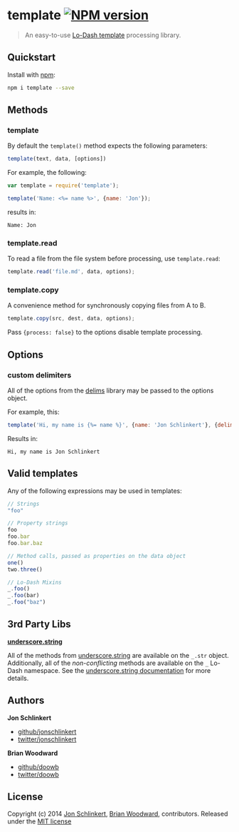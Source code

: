 # template [![NPM version](https://badge.fury.io/js/template.png)](http://badge.fury.io/js/template)

> An easy-to-use [Lo-Dash template](http://lodash.com/docs#template) processing library.

## Quickstart

Install with [npm](npmjs.org):

```bash
npm i template --save
```

## Methods

### template

By default the `template()` method expects the following parameters:

```js
template(text, data, [options])
```

For example, the following:

```js
var template = require('template');

template('Name: <%= name %>', {name: 'Jon'});
```
results in:

```
Name: Jon
```

### template.read

To read a file from the file system before processing, use `template.read`:

```js
template.read('file.md', data, options);
```

### template.copy

A convenience method for synchronously copying files from A to B.

```js
template.copy(src, dest, data, options);
```

Pass `{process: false}` to the options disable template processing.


## Options

### custom delimiters
All of the options from the [delims](https://github.com/jonschlinkert/delims) library may be passed to the options object.

For example, this:

```js
template('Hi, my name is {%= name %}', {name: 'Jon Schlinkert'}, {delims: ['{%', '%}']});
```

Results in:

```
Hi, my name is Jon Schlinkert
```

## Valid templates
Any of the following expressions may be used in templates:

```js
// Strings
"foo"

// Property strings
foo
foo.bar
foo.bar.baz

// Method calls, passed as properties on the data object
one()
two.three()

// Lo-Dash Mixins
_.foo()
_.foo(bar)
_.foo("baz")
```

## 3rd Party Libs

**[underscore.string][str]**

All of the methods from [underscore.string][str] are available on the `_.str` object. Additionally, all of the _non-conflicting_ methods are available on the `_` Lo-Dash namespace. See the [underscore.string documentation][str-docs] for more details.


## Authors
**Jon Schlinkert**

+ [github/jonschlinkert](https://github.com/jonschlinkert)
+ [twitter/jonschlinkert](http://twitter.com/jonschlinkert)

**Brian Woodward**

+ [github/doowb](https://github.com/doowb)
+ [twitter/doowb](http://twitter.com/jonschlinkert)


## License
Copyright (c) 2014 [Jon Schlinkert](http://twitter.com/jonschlinkert), [Brian Woodward](http://twitter.com/doowb), contributors.
Released under the [MIT license](./LICENSE-MIT)

[str]: https://github.com/epeli/underscore.string
[str-docs]: https://github.com/epeli/underscore.string#nodejs-installation